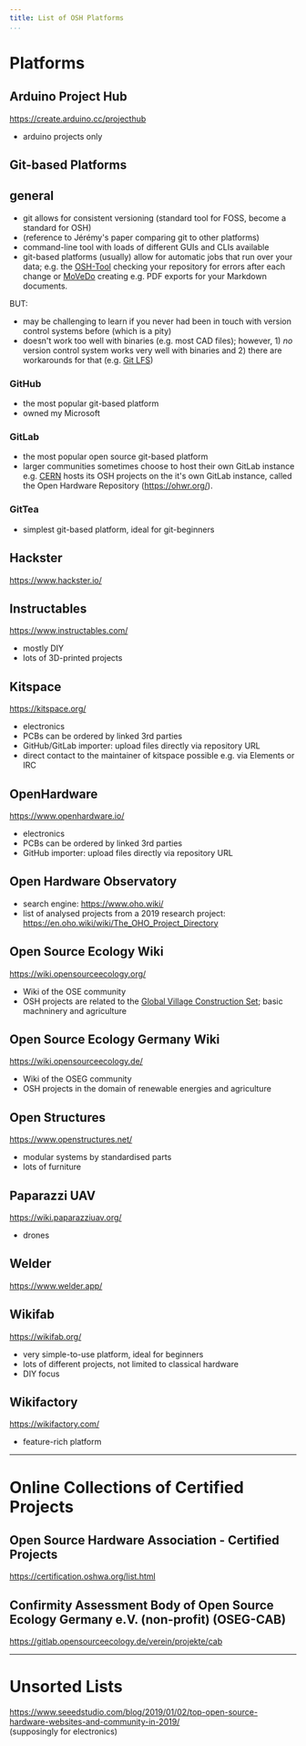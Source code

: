 ```yaml
---
title: List of OSH Platforms
...
```


# Platforms

## Arduino Project Hub

<https://create.arduino.cc/projecthub>

- arduino projects only

## Git-based Platforms

## general

- git allows for consistent versioning (standard tool for FOSS, become a standard for OSH)
- (reference to Jérémy's paper comparing git to other platforms)
- command-line tool with loads of different GUIs and CLIs available
- git-based platforms (usually) allow for automatic jobs that run over your data; e.g. the [OSH-Tool](https://gitlab.com/OSEGermany/osh-tool) checking your repository for errors after each change or [MoVeDo](https://github.com/movedo/MoVeDo) creating e.g. PDF exports for your Markdown documents.

BUT:

- may be challenging to learn if you never had been in touch with version control systems before (which is a pity)
- doesn't work too well with binaries (e.g. most CAD files); however, 1) _no_ version control system works very well with binaries and 2) there are workarounds for that (e.g. [Git LFS](https://git-lfs.github.com/))

### GitHub

- the most popular git-based platform
- owned my Microsoft

### GitLab

- the most popular open source git-based platform
- larger communities sometimes choose to host their own GitLab instance\
    e.g. [CERN](https://home.cern/) hosts its OSH projects on the it's own GitLab instance, called the Open Hardware Repository (<https://ohwr.org/>).

### GitTea

- simplest git-based platform, ideal for git-beginners

## Hackster

<https://www.hackster.io/>

## Instructables

<https://www.instructables.com/>

- mostly DIY
- lots of 3D-printed projects

## Kitspace

<https://kitspace.org/>

- electronics
- PCBs can be ordered by linked 3rd parties
- GitHub/GitLab importer: upload files directly via repository URL
- direct contact to the maintainer of kitspace possible e.g. via Elements or IRC

## OpenHardware

<https://www.openhardware.io/>

- electronics
- PCBs can be ordered by linked 3rd parties
- GitHub importer: upload files directly via repository URL

## Open Hardware Observatory

- search engine: <https://www.oho.wiki/>
- list of analysed projects from a 2019 research project: <https://en.oho.wiki/wiki/The_OHO_Project_Directory>

## Open Source Ecology Wiki

<https://wiki.opensourceecology.org/>

- Wiki of the OSE community
- OSH projects are related to the [Global Village Construction Set](https://wiki.opensourceecology.org/wiki/Global_Village_Construction_Set); basic machninery and agriculture

## Open Source Ecology Germany Wiki

<https://wiki.opensourceecology.de/>

- Wiki of the OSEG community
- OSH projects in the domain of renewable energies and agriculture

## Open Structures

<https://www.openstructures.net/>

- modular systems by standardised parts
- lots of furniture

## Paparazzi UAV

<https://wiki.paparazziuav.org/>

- drones

## Welder

<https://www.welder.app/>

## Wikifab

<https://wikifab.org/>

- very simple-to-use platform, ideal for beginners
- lots of different projects, not limited to classical hardware
- DIY focus

## Wikifactory

<https://wikifactory.com/>

- feature-rich platform

---

# Online Collections of Certified Projects

## Open Source Hardware Association - Certified Projects

<https://certification.oshwa.org/list.html>

## Confirmity Assessment Body of Open Source Ecology Germany e.V. (non-profit) (OSEG-CAB)

<https://gitlab.opensourceecology.de/verein/projekte/cab>

---

# Unsorted Lists

<https://www.seeedstudio.com/blog/2019/01/02/top-open-source-hardware-websites-and-community-in-2019/>\
(supposingly for electronics)
